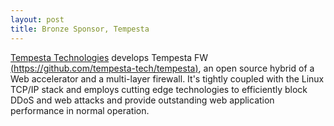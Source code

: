 ```yaml
---
layout: post
title: Bronze Sponsor, Tempesta
---
```


[Tempesta Technologies](https://tempesta-tech.com/) develops Tempesta FW [(https://github.com/tempesta-tech/tempesta)](https://github.com/tempesta-tech/tempesta), an open source hybrid of a Web accelerator and a multi-layer firewall. It's tightly coupled with the Linux TCP/IP stack and employs cutting edge technologies to efficiently block DDoS and web attacks and provide outstanding web application performance in normal operation.
